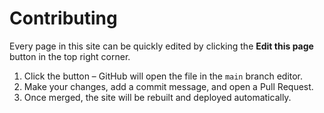 # Contributing

Every page in this site can be quickly edited by clicking the **Edit this page** button in the top right corner.

1. Click the button – GitHub will open the file in the `main` branch editor.
2. Make your changes, add a commit message, and open a Pull Request.
3. Once merged, the site will be rebuilt and deployed automatically.
